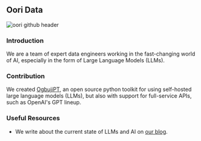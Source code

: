 ## Oori Data

<!--

**Here are some ideas to get you started:**

🙋‍♀️ A short introduction - what is your organization all about?
🌈 Contribution guidelines - how can the community get involved?
👩‍💻 Useful resources - where can the community find your docs? Is there anything else the community should know?
🍿 Fun facts - what does your team eat for breakfast?
🧙 Remember, you can do mighty things with the power of [Markdown](https://docs.github.com/github/writing-on-github/getting-started-with-writing-and-formatting-on-github/basic-writing-and-formatting-syntax)
-->
![oori github header](https://github.com/OoriData/.github/assets/43561307/7d276725-7da4-42ac-b38e-2345ad1a54b1)

### Introduction
We are a team of expert data engineers working in the fast-changing world of AI, especially in the form of Large Language Models (LLMs). 

### Contribution
We created [OgbujiPT](https://github.com/OoriData/OgbujiPT), an open source python toolkit for using self-hosted large language models (LLMs), 
but also with support for full-service APIs, such as OpenAI's GPT lineup. 

### Useful Resources
- We write about the current state of LLMs and AI on [our blog](oori.dev/blog).
